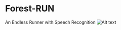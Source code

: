 
# Forest-RUN
An Endless Runner with Speech Recognition
![Alt text](blob/master/gameplay-ui.png "Title")
